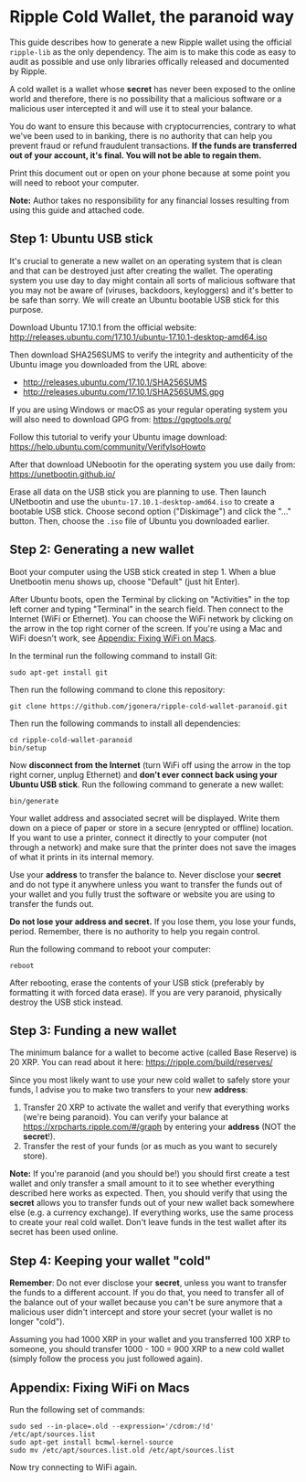 # Ripple Cold Wallet, the paranoid way

This guide describes how to generate a new Ripple wallet using the official
`ripple-lib` as the only dependency. The aim is to make this code as easy to
audit as possible and use only libraries offically released and documented by
Ripple.

A cold wallet is a wallet whose **secret** has never been exposed to the online
world and therefore, there is no possibility that a malicious software or a
malicious user intercepted it and will use it to steal your balance.

You do want to ensure this because with cryptocurrencies, contrary to what
we've been used to in banking, there is no authority that can help you prevent
fraud or refund fraudulent transactions. **If the funds are transferred out of
your account, it's final. You will not be able to regain them.**

Print this document out or open on your phone because at some point you will
need to reboot your computer.

**Note:** Author takes no responsibility for any financial losses resulting
from using this guide and attached code.


## Step 1: Ubuntu USB stick

It's crucial to generate a new wallet on an operating system that is clean
and that can be destroyed just after creating the wallet. The operating system
you use day to day might contain all sorts of malicious software that you may
not be aware of (viruses, backdoors, keyloggers) and it's better to be safe
than sorry. We will create an Ubuntu bootable USB stick for this purpose.

Download Ubuntu 17.10.1 from the official website:
http://releases.ubuntu.com/17.10.1/ubuntu-17.10.1-desktop-amd64.iso

Then download SHA256SUMS to verify the integrity and authenticity of the Ubuntu
image you downloaded from the URL above:
* http://releases.ubuntu.com/17.10.1/SHA256SUMS
* http://releases.ubuntu.com/17.10.1/SHA256SUMS.gpg

If you are using Windows or macOS as your regular operating system you will
also need to download GPG from: https://gpgtools.org/

Follow this tutorial to verify your Ubuntu image download:
https://help.ubuntu.com/community/VerifyIsoHowto

After that download UNebootin for the operating system you use daily from:
https://unetbootin.github.io/

Erase all data on the USB stick you are planning to use. Then launch UNetbootin
and use the `ubuntu-17.10.1-desktop-amd64.iso` to create a bootable USB stick.
Choose second option ("Diskimage") and click the "..." button. Then, choose the
`.iso` file of Ubuntu you downloaded earlier.


## Step 2: Generating a new wallet

Boot your computer using the USB stick created in step 1. When a blue
Unetbootin menu shows up, choose "Default" (just hit Enter).

After Ubuntu boots, open the Terminal by clicking on "Activities" in the top
left corner and typing "Terminal" in the search field. Then connect to the
Internet (WiFi or Ethernet). You can choose the WiFi network by clicking on the
arrow in the top right corner of the screen. If you're using a Mac and WiFi
doesn't work, see [Appendix: Fixing WiFi on
Macs](#appendix-fixing-wifi-on-macs).

In the terminal run the following command to install Git:

```
sudo apt-get install git
```

Then run the following command to clone this repository:

```
git clone https://github.com/jgonera/ripple-cold-wallet-paranoid.git
```

Then run the following commands to install all dependencies:

```
cd ripple-cold-wallet-paranoid
bin/setup
```

Now **disconnect from the Internet** (turn WiFi off using the arrow in the top
right corner, unplug Ethernet) and **don't ever connect back using your Ubuntu
USB stick**. Run the following command to generate a new wallet:

```
bin/generate
```

Your wallet address and associated secret will be displayed. Write them down
on a piece of paper or store in a secure (enrypted or offline) location. If you
want to use a printer, connect it directly to your computer (not through a
network) and make sure that the printer does not save the images of what it
prints in its internal memory.

Use your **address** to transfer the balance to. Never disclose your **secret**
and do not type it anywhere unless you want to transfer the funds out of your
wallet and you fully trust the software or website you are using to transfer
the funds out.

**Do not lose your address and secret.** If you lose them, you lose your funds,
period. Remember, there is no authority to help you regain control.

Run the following command to reboot your computer:

```
reboot
```

After rebooting, erase the contents of your USB stick (preferably by formatting
it with forced data erase). If you are very paranoid, physically destroy the
USB stick instead.


## Step 3: Funding a new wallet

The minimum balance for a wallet to become active (called Base Reserve) is
20 XRP. You can read about it here: https://ripple.com/build/reserves/

Since you most likely want to use your new cold wallet to safely store your
funds, I advise you to make two transfers to your new **address**:

1. Transfer 20 XRP to activate the wallet and verify that everything works
   (we're being paranoid). You can verify your balance at
   https://xrpcharts.ripple.com/#/graph by entering your **address** (NOT the
   **secret**!).
2. Transfer the rest of your funds (or as much as you want to securely store).

**Note:** If you're paranoid (and you should be!) you should first create a
test wallet and only transfer a small amount to it to see whether everything
described here works as expected. Then, you should verify that using the
**secret** allows you to transfer funds out of your new wallet back somewhere
else (e.g. a currency exchange). If everything works, use the same process
to create your real cold wallet. Don't leave funds in the test wallet after
its secret has been used online.


## Step 4: Keeping your wallet "cold"

**Remember**: Do not ever disclose your **secret**, unless you want to transfer
the funds to a different account. If you do that, you need to transfer all of
the balance out of your wallet because you can't be sure anymore that a
malicious user didn't intercept and store your secret (your wallet is no longer
"cold").

Assuming you had 1000 XRP in your wallet and you transferred 100 XRP to
someone, you should transfer 1000 - 100 = 900 XRP to a new cold wallet (simply
follow the process you just followed again).


## Appendix: Fixing WiFi on Macs

Run the following set of commands:

```
sudo sed --in-place=.old --expression='/cdrom:/!d' /etc/apt/sources.list
sudo apt-get install bcmwl-kernel-source
sudo mv /etc/apt/sources.list.old /etc/apt/sources.list
```

Now try connecting to WiFi again.
